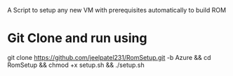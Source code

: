 A Script to setup any new VM with prerequisites automatically to build ROM

# Git Clone and run using
git clone https://github.com/jeelpatel231/RomSetup.git -b Azure && cd RomSetup && chmod +x setup.sh && ./setup.sh
